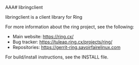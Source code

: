 AAA# libringclient

libringclient is a client library for Ring

For more information about the ring project, see the following:
- Main website: https://ring.cx/
- Bug tracker: https://tuleap.ring.cx/projects/ring/
- Repositories: https://gerrit-ring.savoirfairelinux.com

For build/install instructions, see the INSTALL file.
